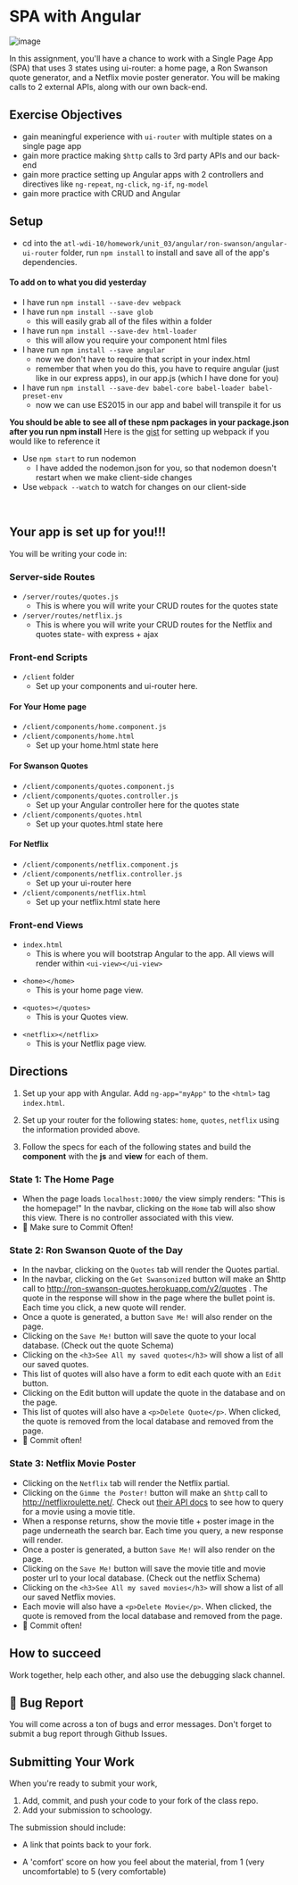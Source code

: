 # SPA with Angular

![image](https://media.giphy.com/media/jKcZoEyfReNYQ/giphy.gif)

In this assignment, you'll have a chance to work with a Single Page App (SPA) that uses 3 states using ui-router: a home page, a Ron Swanson quote generator, and a Netflix movie poster generator. You will be making calls to 2 external APIs, along with our own back-end.



## Exercise Objectives
- gain meaningful experience with `ui-router` with multiple states on a single page app
- gain more practice making `$http` calls to 3rd party APIs and our back-end
- gain more practice setting up Angular apps with 2 controllers and directives like `ng-repeat`, `ng-click`, `ng-if`, `ng-model`
- gain more practice with CRUD and Angular

## Setup

- cd into the `atl-wdi-10/homework/unit_03/angular/ron-swanson/angular-ui-router` folder,  run `npm install` to install and save all of the app's dependencies.

#### To add on to what you did yesterday
- I have run `npm install --save-dev webpack`
- I have run `npm install --save glob`
    - this will easily grab all of the files within a folder
- I have run `npm install --save-dev html-loader`
    - this will allow you require your component html files
- I have run `npm install --save angular`
    - now we don't have to require that script in your index.html
    - remember that when you do this, you have to require angular (just like in our express apps), in our app.js (which I have done for you)
- I have run `npm install --save-dev babel-core babel-loader babel-preset-env`
    - now we can use ES2015 in our app and babel will transpile it for us

**You should be able to see all of these npm packages in your package.json after you run npm install**
Here is the [gist](https://gist.github.com/dphurley/f94813ab20e7baf8b325867a6f1179f1) for setting up webpack if you would like to reference it

- Use `npm start` to run nodemon
    - I have added the nodemon.json for you, so that nodemon doesn't restart when we make client-side changes
- Use `webpack --watch` to watch for changes on our client-side

<br />

## Your app is set up for you!!!

You will be writing your code in:

### Server-side Routes

- `/server/routes/quotes.js`  
    - This is where you will write your CRUD routes for the quotes state 
- `/server/routes/netflix.js`  
    - This is where you will write your CRUD routes for the Netflix and quotes state- with express + ajax

### Front-end Scripts 
- `/client` folder
    - Set up your components and ui-router here. 

#### For Your Home page
- `/client/components/home.component.js` 
- `/client/components/home.html`
    - Set up your home.html state here

#### For Swanson Quotes
- `/client/components/quotes.component.js` 
- `/client/components/quotes.controller.js`
    - Set up your Angular controller here for the quotes state 
- `/client/components/quotes.html`
    - Set up your quotes.html state here

#### For Netflix
- `/client/components/netflix.component.js` 
- `/client/components/netflix.controller.js` 
    - Set up your ui-router here 
- `/client/components/netflix.html` 
    - Set up your netflix.html state here

### Front-end Views
- `index.html`
    - This is where you will bootstrap Angular to the app. All views will render within `<ui-view></ui-view>`

<!-- `partials/home.html` -->
- `<home></home>`
    - This is your home page view.

<!-- `partials/quotes.html` -->
- `<quotes></quotes>`
    - This is your Quotes view.

<!-- `partials/netflix.html` -->
- `<netflix></netflix>`
    - This is your Netflix page view.

## Directions

1. Set up your app with Angular. Add `ng-app="myApp"` to the `<html>` tag `index.html`.

2. Set up your router for the following states: `home`, `quotes`, `netflix` using the information provided above.

3. Follow the specs for each of the following states and build the **component** with the **js** and **view** for each of them.

### State 1: The Home Page

- When the page loads `localhost:3000/` the view simply renders: "This is the homepage!" In the navbar, clicking on the `Home` tab will also show this view. There is no controller associated with this view.
- :dart: Make sure to Commit Often!

### State 2: Ron Swanson Quote of the Day

- In the navbar, clicking on the `Quotes` tab will render the Quotes partial.
- In the navbar, clicking on the `Get Swansonized` button will make an $http call to http://ron-swanson-quotes.herokuapp.com/v2/quotes . The quote in the response will show in the page where the bullet point is. Each time you click, a new quote will render.
- Once a quote is generated, a button `Save Me!` will also render on the page.
- Clicking on the `Save Me!` button will save the quote to your local database. (Check out the quote Schema)
- Clicking on the `<h3>See All my saved quotes</h3>` will show a list of all our saved quotes.
- This list of quotes will also have a form to edit each quote with an `Edit` button.
- Clicking on the Edit button will update the quote in the database and on the page.
- This list of quotes will also have a `<p>Delete Quote</p>`. When clicked, the quote is removed from the local database and removed from the page.
- :dart: Commit often!

### State 3: Netflix Movie Poster

- Clicking on the `Netflix` tab will render the Netflix partial.
- Clicking on the `Gimme the Poster!` button will make an `$http` call to http://netflixroulette.net/. Check out [their API docs](http://netflixroulette.net/api/) to see how to query for a movie using a movie title.
- When a response returns, show the movie title + poster image in the page underneath the search bar. Each time you query, a new response will render.
- Once a poster is generated, a button `Save Me!` will also render on the page.
- Clicking on the `Save Me!` button will save the movie title and movie poster url to your local database. (Check out the netflix Schema)
- Clicking on the `<h3>See All my saved movies</h3>` will show a list of all our saved Netflix movies.
- Each movie will also have a `<p>Delete Movie</p>`. When clicked, the quote is removed from the local database and removed from the page.
- :dart: Commit often!

<!-- ### Reach Goals

- Add a 4th state with a 3rd party API of your choice! -->

## How to succeed

Work together, help each other, and also use the debugging slack channel.

## :bug: Bug Report

You will come across a ton of bugs and error messages. Don't forget to submit a bug report through Github Issues.    

## Submitting Your Work

  When you're ready to submit your work,

  1.  Add, commit, and push your code to your fork of the class repo.
  2.  Add your submission to schoology.

  The submission should include:

  -   A link that points back to your fork.

  -   A 'comfort' score on how you feel about the material, from 1 (very
      uncomfortable) to 5 (very comfortable)

